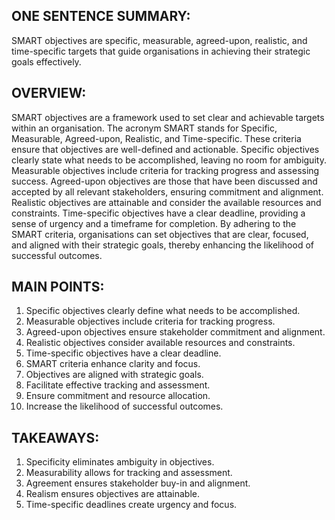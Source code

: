 ## ONE SENTENCE SUMMARY:
SMART objectives are specific, measurable, agreed-upon, realistic, and time-specific targets that guide organisations in achieving their strategic goals effectively.

## OVERVIEW:
SMART objectives are a framework used to set clear and achievable targets within an organisation. The acronym SMART stands for Specific, Measurable, Agreed-upon, Realistic, and Time-specific. These criteria ensure that objectives are well-defined and actionable. Specific objectives clearly state what needs to be accomplished, leaving no room for ambiguity. Measurable objectives include criteria for tracking progress and assessing success. Agreed-upon objectives are those that have been discussed and accepted by all relevant stakeholders, ensuring commitment and alignment. Realistic objectives are attainable and consider the available resources and constraints. Time-specific objectives have a clear deadline, providing a sense of urgency and a timeframe for completion. By adhering to the SMART criteria, organisations can set objectives that are clear, focused, and aligned with their strategic goals, thereby enhancing the likelihood of successful outcomes.

## MAIN POINTS:
1. Specific objectives clearly define what needs to be accomplished.
2. Measurable objectives include criteria for tracking progress.
3. Agreed-upon objectives ensure stakeholder commitment and alignment.
4. Realistic objectives consider available resources and constraints.
5. Time-specific objectives have a clear deadline.
6. SMART criteria enhance clarity and focus.
7. Objectives are aligned with strategic goals.
8. Facilitate effective tracking and assessment.
9. Ensure commitment and resource allocation.
10. Increase the likelihood of successful outcomes.

## TAKEAWAYS:
1. Specificity eliminates ambiguity in objectives.
2. Measurability allows for tracking and assessment.
3. Agreement ensures stakeholder buy-in and alignment.
4. Realism ensures objectives are attainable.
5. Time-specific deadlines create urgency and focus.